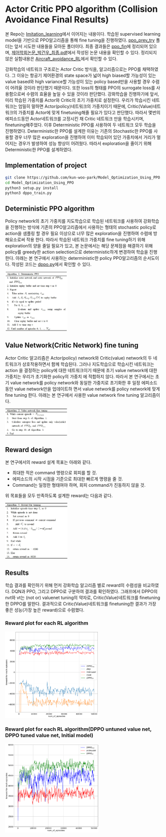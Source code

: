 # Actor Critic PPO algorithm (Collision Avoidance Final Results)
본 Repo는 [Imitation_learning](https://github.com/kun-woo-park/Imitation_learning)에서 이어지는 내용이다. 학습된 supervised learning model을 기반으로 PPO알고리즘을 통해 fine tuning을 진행하였다. [ppo_prev_try](ppo_prev_try) 폴더는 앞서 시도한 내용들을 모아둔 폴더이다. 최종 결과들은 [ppo_fin](ppo_fin)에 정리되어 있으며, [제어학회논문_박건우_최종.pdf](제어학회_박건우_최종.pdf)에서 작성된 논문 내용을 확인할 수 있다. 정리되지 않은 실험내용은 [Aircraft_avoidance_RL](https://github.com/aisl-khu/collision_avoidance/tree/master/Aircraft_avoidance_RL)에서 확인할 수 있다.

강화학습의 네트워크 구조로는 Actor Critic 방식을, 알고리즘으로는 PPO를 채택하였다. 그 이유는 항공기 제어환경의 state space가 넓어 high biased할 가능성이 있는 value based와 high variance할 가능성이 있는 policy based만을 사용할 경우 수렴이 어려울 것이라 판단했기 때문이다. 또한 loss의 형태를 PPO의 surrogate loss를 사용함으로써 수렴의
효율을 높일 수 있을 것이라 판단했다. 강화학습을 진행하기에 앞서, 미리 학습된 가중치를 Actor와 Critic의 초기 가중치로 설정한다. 우리가 학습시킨 네트워크는 엄밀히 말하면 Actor(policy)네트워크의 가중치이기 때문에, Critic(Value)네트워크의 가중치를 Actor에 맞게 finetuning해줄 필요가 있다고 판단했다. 따라서 몇번의 에피소드동안 Actor네트워크를 고정시킨 채 Critic 네트워크 만을 학습시키며, finetuning해주었다. 이후 Deterministic PPO를 사용하여 두 네트워크 모두 학습을 진행하였다. Deterministic한 PPO를 설계한 이유는 기존의 Stochastic한 PPO를 사용할 경우 너무 많은 exploration을 진행하여 이미 학습되어 있던 가중치에서 거리가 멀어지는 경우가 발생하여 성능 향상이 어려웠다. 따라서 exploration을 줄이기 위해 Deterministic한 PPO를 설계하였다.

## Implementation of project
```bash
git clone https://github.com/kun-woo-park/Model_Optimization_Using_PPO.git
cd Model_Optimization_Using_PPO
python3 setup.py install
python3 dppo_train.py
```

## Deterministic PPO algorithm
Policy network의 초기 가중치를 지도학습으로 학습된 네트워크를 사용하여 강화학습을 진행하는 방식에 기존의 PPO알고리즘에서 사용하는 형태의 stochastic policy로 action을 샘플링 할 경우 필요 이상으로 너무 많은 exploration을 진행하여 수렴에 방해요소로써 작용 한다. 따라서 학습된 네트워크 가중치를 fine tuning하기 위해 exploration의 양을 줄일 필요가 있고, 본 논문에서는 해당 문제점을 해결하기 위해 policy를 greedy한 action selection으로 deterministic하게 변경하여 학습을 진행한다. 아래는 본 연구에서 사용하는 deterministic한 policy PPO알고리즘의 순서도이다. 작성된 코드는 [dppo.py](./dppo.py)에서 확인할 수 있다.

<img src="./image/DPPO.JPG" width="40%">

## Value Network(Critic Network) fine tuning
Actor Critic 알고리즘은 Actor(policy) network와 Critic(value) network의 두 네트워크가 상호작용하면서 함께 학습된다. 그러나 지도학습으로 학습시킨 네트워크는 action 을 결정하는 policy에 대한 네트워크이기 때문에 초기 value network에 대한 가중치는 우리가 초기화한 policy의 가중치
에 적합하지 않다. 따라서 본 연구에서는 초기 value network를 policy network와 동일한 가중치로 초기화한 후 일정 에피소드동안 value network만을 업데이트하 면서 value network를 policy network에 맞게 fine tuning 한다. 아래는 본 연구에서 사용한 value network fine tuning 알고리즘이다.

<img src="./image/vf.JPG" width="40%">

## Reward design
본 연구에서의 reward 설계 목표는 아래와 같다.

- 최대한 적은 command 명령으로 회피를 할 것.
- 에피소드의 시작 시점을 기준으로 최대한 빠르게 명령을 줄 것.
- Command는 일정한 형태여야 하며, 회피 command가 진동하지 않을 것.

위 목표들을 모두 만족하도록 설계한 reward는 다음과 같다.

<img src="./image/reward.JPG" width="40%">

## Results
학습 결과를 확인하기 위해 먼저 강화학습 알고리즘 별로 reward의 수렴성을 비교하였다. DQN과 PPO, 그리고 DPPO로 구분하여 결과를 확인하였다. 그래프에서 DPPO의 nvt와 vt는 (not or) valuenet tuning의 약자로, Critic(Value)네트워크를 finetuning한 DPPO를 말한다. 결과적으로 Critic(Value)네트워크를 finetuning한 결과가 가장 좋은 성능(가장 높은 reward)으로 수렴했다.
### Reward plot for each RL algorithm
<img src="./image/res1.png" width="60%">

### Reward plot for each RL algorithm(DPPO untuned value net, DPPO tuned value net, Initial model)
<img src="./image/res2.png" width="60%">

